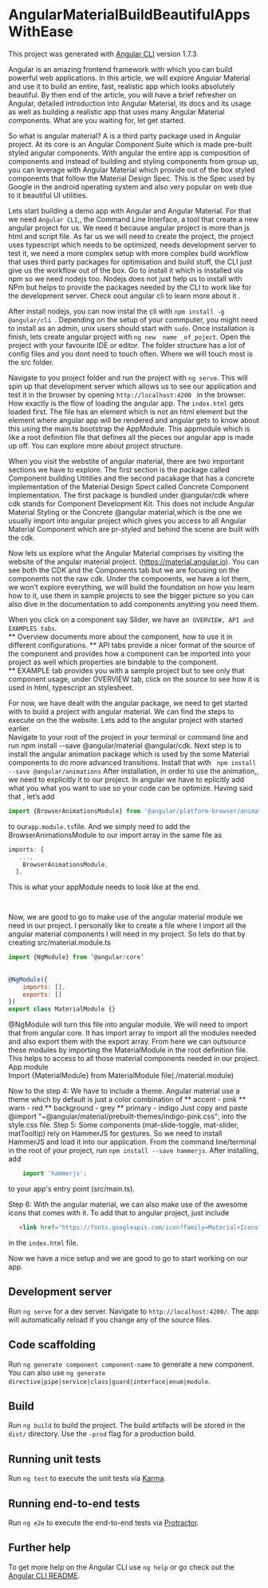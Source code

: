 # AngularMaterialBuildBeautifulAppsWithEase

This project was generated with [Angular CLI](https://github.com/angular/angular-cli) version 1.7.3.




















 
Angular is an amazing frontend framework with which you can build powerful web applications. In this article, we will explore Angular Material and use it to build an entire, fast, realistic app which looks absolutely beautiful. By then end of the article, you will have a brief refresher on Angular,  detailed introduction into Angular Material, its docs and its usage as well as  building a realistic app that uses many Angular Material components. What are you waiting for,  let get started. 

So what is angular material? A is a third party  package used in Angular project. At its core is an Angular Component Suite which is made  pre-built styled  angular components. With angular the entire app is composition of components and instead of building and styling components from group up, you can leverage with Angular Material  which provide out of the box styled components that follow the Material Design Spec. This is the Spec used by Google in the android operating system and also very popular on web due to it beautiful UI utilities. 


Lets start building a demo app with Angular and Angular Material. For that we need `Angular CLI`,, the Command Line Interface, a tool that create  a new angular project for us. We need it because angular project is more than js html and script file. As far us we will need to create the project, the project uses typescript which needs to be optimized, needs development server to test it, we need a more complex setup with more complex build workflow that uses third party packages for optimisation and build stuff, the CLI just give us the workflow out of the box. Go  to install it which is installed via npm so we need nodejs too. Nodejs does not just help us to install with NPm but helps to provide the packages needed by the CLI to work like for the development server.  Check oout angular cli to learn more about it . 

After install nodejs, you can now instal the cli with `npm install -g @angular/cli `.  Depending on the setup of your commputer, you might need to install as an admin, unix users should start with `sudo`. 
Once installation is finish, lets create angular project with `ng new  name _of_poject`. Open the project with your favourite IDE or editor.  The folder structure has a lot of config files and you dont need to touch often. Where we will touch most is the src folder. 
 
Navigate to you project folder and  run the project with `ng serve`. This will spin up that development server which allows us to see  our application and test it in the browser by opening `http://localhost:4200 ` in the browser. 
How exactly is the flow of loading the angular app.  The `index.html` gets loaded first. The file has  an element which is not an html element but the element where angular app will be rendered and angular gets to know about this using the main.ts  bootstrap the AppModule. This appmodule which is like a root definition file that defines all the pieces our angular app is made up off. You can explore more about project structure.
 
When you visit the webstite of angular material, there are two important sections we have to explore. The first section is the package called Component building Utitities and the second pacakage that has a concrete implementation of the Material Design Spect called Concrete Component Implementation.  The first package is bundled under @angular/cdk where cdk stands for Component Development Kit. This does not include Angular Material Styling or the Concrete @angular material,which is the one we usually import into angular project which gives you access to all Angular Material Component which are pr-styled and behind the scene are built with the cdk. 

Now lets us explore what the Angular Material comprises by visiting the website of the angular material project. (https://material.angular.io).  You can see both the CDK and the Components tab but we are focusing on the components not the raw cdk.  Under the components, we have a lot them, we won’t explore everything, we will build the foundation on how you learn how to it, use them in sample projects to see the bigger picture so you can also dive in the documentation to add components anything you need them. 

When you click on a component say Slider, we have an` OVERVIEW, API and EXAMPLES tabs`.  
** Overview documents more about the component, how to use it in different configurations. 
** API tabs provide a nicer format of the source of the component and provides how a component can be imported into your project as well which properties are bindable to the component.  
** EXAMPLE tab provides you with a sample project but to see only that component usage, under OVERVIEW tab, click on the source to see how it is used in html, typescript an stylesheet.
 
For now, we have dealt with the angular package,  we need to get started with to build a project with angular material. We can find the steps to execute on the the website. Lets add to the angular project with started earlier.  
Navigate to your root of the project in your terminal or command line and run npm install --save @angular/material @angular/cdk. 
Next step is to install the angular animation package which is used by the some Material components to do more advanced transitions.  Install that with ` npm install --save @angular/animations`
After installation, in order to use the animation,, we need to explicitly it to our project. In angular we have to eplicitly add what you what you want to use so your code can be optimize. Having said that , let’s add 
```js
import {BrowserAnimationsModule} from '@angular/platform-browser/animations' 
```
to our` app.module.ts `file. And we simply need to add the 
BrowserAnimationsModule to our import array in the same file as 
```js
imports: [
   ...,
    BrowserAnimationsModule,
  ],
```
This is what your appModule needs to look like at the end. 
```js 
    
```
Now, we are good to go to make use of the angular material module we need in our project. I personally like to create a file where I import all the angular material components I will need in my project. So lets do that by creating src/material.module.ts 
```js
import {NgModule} from ‘@angular/core’
 
 
@NgModule({
	imports: [],
    exports: []
})
export class MaterialModule {}
```
@NgModule will turn this file into angular module.  We will need to import that from angular core. It has import array to import all the modules needed and also export them with the export array. From here we can outsource these modules by importing the MaterialModule in the root definition file. This helps to access to all those material components needed in our project. 
App.module  
Import {MaterialModule} from MaterialModule file(./material.module)
 
Now to the step 4: We have to include a theme. Angular material use a theme which by default is just a color combination of 
** accent - pink
** warn - red
** background - grey
** primary - indigo
Just copy and paste @import "~@angular/material/prebuilt-themes/indigo-pink.css"; into the style.css file. 
 Step 5: 
Some components (mat-slide-toggle, mat-slider, matTooltip) rely on HammerJS for gestures.  So we need to install HammerJS  and load it into our application.  From the command line/terminal in the root of your project, run `npm install --save hammerjs`. After installing,   add 
```js
    import 'hammerjs'; 
```
to your  app's entry point (src/main.ts). 

Step 6:  With the angular material, we can also make use of the awesome icons that comes with it. To add that to angular project, just include 
 ```html
    <link href="https://fonts.googleapis.com/icon?family=Material+Icons" rel="stylesheet">
 ```
 in the `index.html` file. 

Now we have a nice setup and we are good to go to start working on our app.
 
 
 
 
 


## Development server

Run `ng serve` for a dev server. Navigate to `http://localhost:4200/`. The app will automatically reload if you change any of the source files.

## Code scaffolding

Run `ng generate component component-name` to generate a new component. You can also use `ng generate directive|pipe|service|class|guard|interface|enum|module`.

## Build

Run `ng build` to build the project. The build artifacts will be stored in the `dist/` directory. Use the `-prod` flag for a production build.

## Running unit tests

Run `ng test` to execute the unit tests via [Karma](https://karma-runner.github.io).

## Running end-to-end tests

Run `ng e2e` to execute the end-to-end tests via [Protractor](http://www.protractortest.org/).

## Further help

To get more help on the Angular CLI use `ng help` or go check out the [Angular CLI README](https://github.com/angular/angular-cli/blob/master/README.md).
